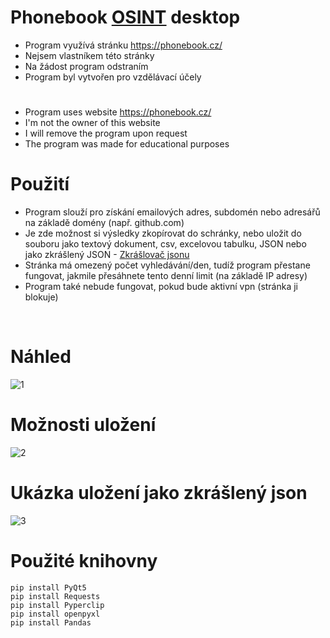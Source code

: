 # Phonebook [OSINT](https://cs.wikipedia.org/wiki/Zpravodajstv%C3%AD_z_otev%C5%99en%C3%BDch_zdroj%C5%AF) desktop

- Program využívá stránku https://phonebook.cz/
- Nejsem vlastníkem této stránky
- Na žádost program odstraním
- Program byl vytvořen pro vzdělávací účely
#
- Program uses website https://phonebook.cz/
- I'm not the owner of this website
- I will remove the program upon request
- The program was made for educational purposes

# Použití

- Program slouží pro získání emailových adres, subdomén nebo adresářů na základě domény (např. github.com)
- Je zde možnost si výsledky zkopírovat do schránky, nebo uložit do souboru jako textový dokument, csv, excelovou tabulku, JSON nebo jako zkrášlený JSON - [Zkrášlovač jsonu](https://github.com/RxiPland/Json-beautifier)
- Stránka má omezený počet vyhledávání/den, tudíž program přestane fungovat, jakmile přesáhnete tento denní limit (na základě IP adresy)
- Program také nebude fungovat, pokud bude aktivní vpn (stránka ji blokuje)
<br/>

# Náhled
![1](https://user-images.githubusercontent.com/82058894/177979089-c181c11a-3f28-469f-9082-c16ac4cc17c8.png)

# Možnosti uložení
![2](https://user-images.githubusercontent.com/82058894/178111718-809c00e8-8ff8-4520-85c3-1262401dce8a.png)

# Ukázka uložení jako zkrášlený json
![3](https://user-images.githubusercontent.com/82058894/177979490-e86724bd-722e-4f77-ba76-6948adf817fc.png)

# Použité knihovny
```
pip install PyQt5
pip install Requests
pip install Pyperclip
pip install openpyxl
pip install Pandas

```
